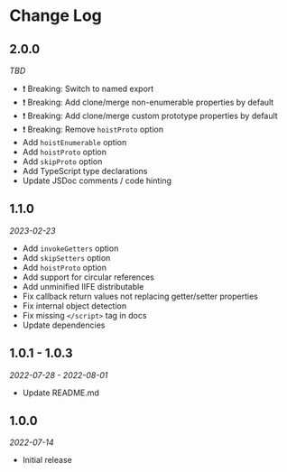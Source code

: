 # Change Log

## 2.0.0

*TBD*

- ❗️ Breaking: Switch to named export
- ❗️ Breaking: Add clone/merge non-enumerable properties by default
- ❗️ Breaking: Add clone/merge custom prototype properties by default
- ❗️ Breaking: Remove `hoistProto` option
- Add `hoistEnumerable` option
- Add `hoistProto` option
- Add `skipProto` option
- Add TypeScript type declarations
- Update JSDoc comments / code hinting

## 1.1.0

*2023-02-23*

- Add `invokeGetters` option
- Add `skipSetters` option
- Add `hoistProto` option
- Add support for circular references
- Add unminified IIFE distributable
- Fix callback return values not replacing getter/setter properties
- Fix internal object detection
- Fix missing `</script>` tag in docs
- Update dependencies

## 1.0.1 - 1.0.3

*2022-07-28 - 2022-08-01*

- Update README.md

## 1.0.0

*2022-07-14*

- Initial release
